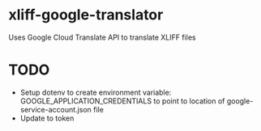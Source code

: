 # xliff-google-translator
Uses Google Cloud Translate API to translate XLIFF files
# TODO
- Setup dotenv to create environment variable: GOOGLE_APPLICATION_CREDENTIALS to point to location of google-service-account.json file
- Update to token
